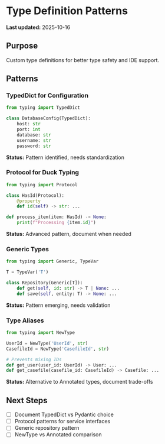 # Type Definition Patterns

**Last updated:** 2025-10-16

## Purpose

Custom type definitions for better type safety and IDE support.

## Patterns

### TypedDict for Configuration

```python
from typing import TypedDict

class DatabaseConfig(TypedDict):
    host: str
    port: int
    database: str
    username: str
    password: str
```

**Status:** Pattern identified, needs standardization

### Protocol for Duck Typing

```python
from typing import Protocol

class HasId(Protocol):
    @property
    def id(self) -> str: ...

def process_item(item: HasId) -> None:
    print(f"Processing {item.id}")
```

**Status:** Advanced pattern, document when needed

### Generic Types

```python
from typing import Generic, TypeVar

T = TypeVar('T')

class Repository(Generic[T]):
    def get(self, id: str) -> T | None: ...
    def save(self, entity: T) -> None: ...
```

**Status:** Pattern emerging, needs validation

### Type Aliases

```python
from typing import NewType

UserId = NewType('UserId', str)
CasefileId = NewType('CasefileId', str)

# Prevents mixing IDs
def get_user(user_id: UserId) -> User: ...
def get_casefile(casefile_id: CasefileId) -> Casefile: ...
```

**Status:** Alternative to Annotated types, document trade-offs

## Next Steps

- [ ] Document TypedDict vs Pydantic choice
- [ ] Protocol patterns for service interfaces
- [ ] Generic repository pattern
- [ ] NewType vs Annotated comparison
